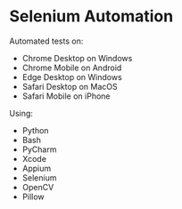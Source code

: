 # Selenium Automation
Automated tests on:
- Chrome Desktop on Windows
- Chrome Mobile on Android
- Edge Desktop on Windows
- Safari Desktop on MacOS
- Safari Mobile on iPhone

Using:
- Python
- Bash
- PyCharm
- Xcode
- Appium
- Selenium
- OpenCV
- Pillow
